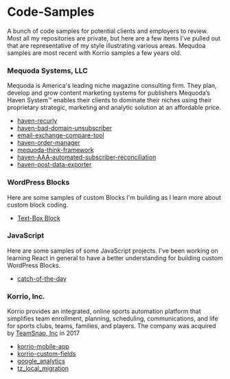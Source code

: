 Code-Samples
============

A bunch of code samples for potential clients and employers to review. Most all my repositories are private, but here are a few items I've pulled out that are representative of my style illustrating various areas. Mequdoa samples are most recent with Korrio samples a few years old.

### Mequoda Systems, LLC
Mequoda is America's leading niche magazine consulting firm. They plan, develop and grow content marketing systems for publishers Mequoda’s Haven System™ enables their clients to dominate their niches using their proprietary strategic, marketing and analytic solution at an affordable price.

- [haven-recurly](https://github.com/bobalbert/code-samples/tree/master/Mequoda/haven-recurly)
- [haven-bad-domain-unsubscriber](https://github.com/bobalbert/code-samples/tree/master/Mequoda/haven-bad-domain-unsubscriber)
- [email-exchange-compare-tool](https://github.com/bobalbert/code-samples/tree/master/Mequoda/email-exchange-compare-tool)
- [haven-order-manager](https://github.com/bobalbert/code-samples/tree/master/Mequoda/haven-order-manager/)
- [mequoda-think-framework](https://github.com/bobalbert/code-samples/tree/master/Mequoda/mequoda-think-framework)
- [haven-AAA-automated-subscriber-reconciliation](https://github.com/bobalbert/code-samples/tree/master/Mequoda/haven-AAA-automated-subscriber-reconciliation)
- [haven-post-data-exporter](https://github.com/bobalbert/code-samples/tree/master/Mequoda/haven-post-data-exporter)

### WordPress Blocks
Here are some samples of custom Blocks I'm building as I learn more about custom block coding.
- [Text-Box Block](https://github.com/bobalbert/code-samples/tree/master/Blocks/text-box)

### JavaScript
Here are some samples of some JavaScript projects. I've been working on learning React in general to have a better understanding for building custom WordPress Blocks.
- [catch-of-the-day](https://github.com/bobalbert/code-samples/tree/master/JavaScript/catch-of-the-day)

### Korrio, Inc.
Korrio provides an integrated, online sports automation platform that simplifies team enrollment, planning, scheduling, communications, and life for sports clubs, teams, families, and players. The company was acquired by [TeamSnap, Inc](https://www.teamsnap.com/) in 2017

- [korrio-mobile-app](https://github.com/bobalbert/code-samples/tree/master/Korrio/korrio-mobile-app)
- [korrio-custom-fields](https://github.com/bobalbert/code-samples/tree/master/Korrio/korrio-custom-fields)
- [google_analytics](https://github.com/bobalbert/code-samples/tree/master/Korrio/google_analytics)
- [tz_local_migration](https://github.com/bobalbert/code-samples/tree/master/Korrio/tz_local_migration)